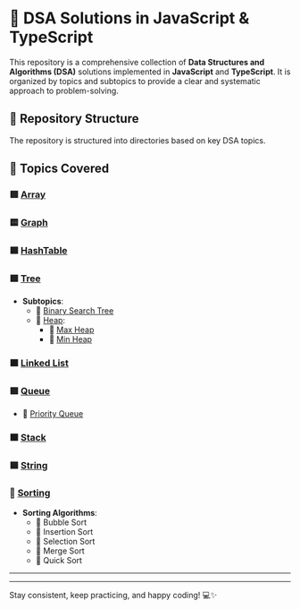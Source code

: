 # 🚀 DSA Solutions in JavaScript & TypeScript

This repository is a comprehensive collection of **Data Structures and Algorithms (DSA)** solutions implemented in **JavaScript** and **TypeScript**. It is organized by topics and subtopics to provide a clear and systematic approach to problem-solving.

## 📂 Repository Structure

The repository is structured into directories based on key DSA topics. 

## 🌟 Topics Covered  

### 🟥  [Array](./Array)  

### 🟨 [Graph](./Graph)  

### 🟦 [HashTable](./HasbTable)  

### 🟩 [Tree](./Tree)  
- **Subtopics**:  
  - 📂 [Binary Search Tree](./Tree/BinarySearchTree/Question)  
  - 📂 [Heap](./Tree/Heap):  
    - 📁 [Max Heap](./Tree/Heap/MaxHeap)  
    - 📁 [Min Heap](./Tree/Heap/MinHeap)  

### 🟧 [Linked List](./LinkedList)  

### 🟪 [Queue](./Queue)  
  - 📁 [Priority Queue](./Queue/PriorityQueue)  

### 🟫 [Stack](./Stack)  

### 🟦 [String](./String)  

### 🔵 [Sorting](./Sorting)  
- **Sorting Algorithms**:  
  - 🔹 Bubble Sort  
  - 🔹 Insertion Sort  
  - 🔹 Selection Sort  
  - 🔹 Merge Sort  
  - 🔹 Quick Sort  

---  


---

Stay consistent, keep practicing, and happy coding! 💻✨
